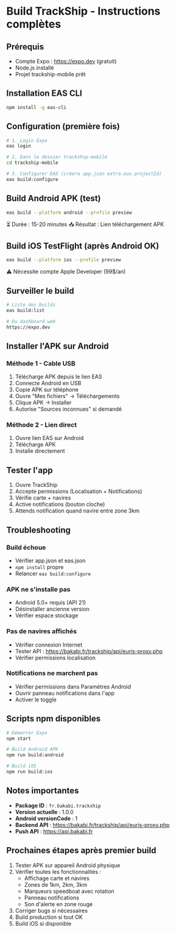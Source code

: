 # Build TrackShip - Instructions complètes

## Prérequis
- Compte Expo : https://expo.dev (gratuit)
- Node.js installé
- Projet trackship-mobile prêt

## Installation EAS CLI
```bash
npm install -g eas-cli
```

## Configuration (première fois)
```bash
# 1. Login Expo
eas login

# 2. Dans le dossier trackship-mobile
cd trackship-mobile

# 3. Configurer EAS (créera app.json extra.eas.projectId)
eas build:configure
```

## Build Android APK (test)
```bash
eas build --platform android --profile preview
```

⏳ Durée : 15-20 minutes
📥 Résultat : Lien téléchargement APK

## Build iOS TestFlight (après Android OK)
```bash
eas build --platform ios --profile preview
```

⚠️ Nécessite compte Apple Developer (99$/an)

## Surveiller le build
```bash
# Liste des builds
eas build:list

# Ou dashboard web
https://expo.dev
```

## Installer l'APK sur Android

### Méthode 1 - Cable USB
1. Télécharge APK depuis le lien EAS
2. Connecte Android en USB
3. Copie APK sur téléphone
4. Ouvre "Mes fichiers" → Téléchargements
5. Clique APK → Installer
6. Autorise "Sources inconnues" si demandé

### Méthode 2 - Lien direct
1. Ouvre lien EAS sur Android
2. Télécharge APK
3. Installe directement

## Tester l'app
1. Ouvre TrackShip
2. Accepte permissions (Localisation + Notifications)
3. Vérifie carte + navires
4. Active notifications (bouton cloche)
5. Attends notification quand navire entre zone 3km

## Troubleshooting

### Build échoue
- Vérifier app.json et eas.json
- `npm install` propre
- Relancer `eas build:configure`

### APK ne s'installe pas
- Android 5.0+ requis (API 21)
- Désinstaller ancienne version
- Vérifier espace stockage

### Pas de navires affichés
- Vérifier connexion Internet
- Tester API : https://bakabi.fr/trackship/api/euris-proxy.php
- Vérifier permissions localisation

### Notifications ne marchent pas
- Vérifier permissions dans Paramètres Android
- Ouvrir panneau notifications dans l'app
- Activer le toggle

## Scripts npm disponibles

```bash
# Démarrer Expo
npm start

# Build Android APK
npm run build:android

# Build iOS
npm run build:ios
```

## Notes importantes

- **Package ID** : `fr.bakabi.trackship`
- **Version actuelle** : 1.0.0
- **Android versionCode** : 1
- **Backend API** : https://bakabi.fr/trackship/api/euris-proxy.php
- **Push API** : https://api.bakabi.fr

## Prochaines étapes après premier build

1. Tester APK sur appareil Android physique
2. Vérifier toutes les fonctionnalités :
   - Affichage carte et navires
   - Zones de 1km, 2km, 3km
   - Marqueurs speedboat avec rotation
   - Panneau notifications
   - Son d'alerte en zone rouge
3. Corriger bugs si nécessaires
4. Build production si tout OK
5. Build iOS si disponible
